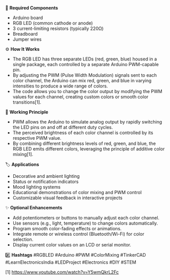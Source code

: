 🧰 **Required Components**
- Arduino board
- RGB LED (common cathode or anode)
- 3 current-limiting resistors (typically 220Ω)
- Breadboard
- Jumper wires

⚙️ **How It Works**
- The RGB LED has three separate LEDs (red, green, blue) housed in a single package, each controlled by a separate Arduino PWM-capable pin.
- By adjusting the PWM (Pulse Width Modulation) signals sent to each color channel, the Arduino can mix red, green, and blue in varying intensities to produce a wide range of colors.
- The code allows you to change the color output by modifying the PWM values for each channel, creating custom colors or smooth color transitions[1].

🔬 **Working Principle**
- PWM allows the Arduino to simulate analog output by rapidly switching the LED pins on and off at different duty cycles.
- The perceived brightness of each color channel is controlled by its respective PWM value.
- By combining different brightness levels of red, green, and blue, the RGB LED emits different colors, leveraging the principle of additive color mixing[1].

🏷️ **Applications**
- Decorative and ambient lighting
- Status or notification indicators
- Mood lighting systems
- Educational demonstrations of color mixing and PWM control
- Customizable visual feedback in interactive projects

✨ **Optional Enhancements**
- Add potentiometers or buttons to manually adjust each color channel.
- Use sensors (e.g., light, temperature) to change colors automatically.
- Program smooth color-fading effects or animations.
- Integrate remote or wireless control (Bluetooth/Wi-Fi) for color selection.
- Display current color values on an LCD or serial monitor.

#️⃣ **Hashtags**
#RGBLED #Arduino #PWM #ColorMixing #TinkerCAD #LearnElectronicsIndia #LEDProject #Electronics #DIY #STEM

[1] https://www.youtube.com/watch?v=Y5wmQkrL2Fc
